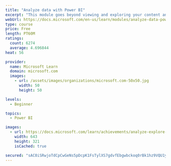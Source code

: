 ```yaml
---
title: "Analyze data with Power BI"
excerpt: "This module goes beyond viewing and exploring your content and explains how to interact with it by working with reports and dashboards to uncover and share new business insights."
webUrl: https://docs.microsoft.com/en-us/learn/modules/analyze-data-power-bi/
type: course
price: Free
length: PT60M
ratings:
  count: 6274
  average: 4.696844
heat: 56

provider:
  name: Microsoft Learn
  domain: microsoft.com
  images:
    - url: /assets/images/organizations/microsoft.com-50x50.jpg
      width: 50
      height: 50

levels:
  - Beginner

topics:
  - Power BI

images:
  - url: https://docs.microsoft.com/learn/achievements/analyze-explore-data-power-bi-social.png
    width: 643
    height: 321
    isCached: true

secured: "sAC0iSRwjoTdCpCwGeNs5pDcpK1FsTylXS7gdvfEbgwbckoq0rBk1hz9VQU1ym0WoQOtwr4p7bCavVx3DHKtlao2hAZiV+XtAbDTh1diFg+e1R2820qIdsV3DWKafF1bfWE+IUj1zRgR3BorMDAT8ASSQwOWFpjWiFvE+PB/p/u3s5EKB/pwmjkNnjxIo7DDLVyv8R8n+vWK9QoC0ae82bdBxE9cKbj1u/SsbmeZQd7sDGtVDfJXI84L3T1PMGmbrmvhQVTx91ir0Jozr7Z+EXYmd6aQThF3SRjKCMRaByafGINIOwkEaEo4v+915xhm6MnSDMmQzIbxp7DqYtwUvYBZpZdI/6gY+sZjNISG++5kdsItqm/RHmvlq1FAZ2AEQgaQuUntDg066JQO0vHPQaSdQlpkCe4dO++LsCHR/hU=;5iBmOiKStv9/VEloQvG0lQ=="
---
```


